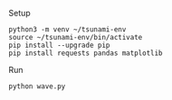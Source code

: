 
Setup
``` 
python3 -m venv ~/tsunami-env
source ~/tsunami-env/bin/activate
pip install --upgrade pip
pip install requests pandas matplotlib
``` 

Run

```python wave.py```
